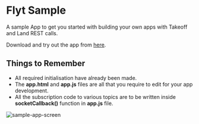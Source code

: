 # Flyt Sample
A sample App to get you started with building your own apps with Takeoff and Land REST calls.

Download and try out the app from [here](https://downloads.flytbase.com/flytos/downloads/webApps/Sample.zip).

## Things to Remember

* All required initialisation have already been made.
* The **app.html** and **app.js** files are all that you require to edit for your app development.
* All the subscription code to various topics are to be written inside **socketCallback()** function in **app.js** file.

![sample-app-screen](https://cloud.githubusercontent.com/assets/6880872/24096630/703a6846-0d88-11e7-8a1f-a85f575be406.png)
